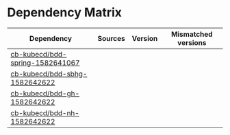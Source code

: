 # Dependency Matrix

Dependency | Sources | Version | Mismatched versions
---------- | ------- | ------- | -------------------
[cb-kubecd/bdd-spring-1582641067](https://github.com/cb-kubecd/bdd-spring-1582641067.git) |  | []() | 
[cb-kubecd/bdd-sbhg-1582642622](https://github.com/cb-kubecd/bdd-sbhg-1582642622.git) |  | []() | 
[cb-kubecd/bdd-gh-1582642622](https://github.com/cb-kubecd/bdd-gh-1582642622.git) |  | []() | 
[cb-kubecd/bdd-nh-1582642622](https://github.com/cb-kubecd/bdd-nh-1582642622.git) |  | []() | 
